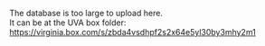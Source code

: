 The database is too large to upload here. <br>
It can be at the UVA box folder: <br>
https://virginia.box.com/s/zbda4vsdhpf2s2x64e5yl30by3mhy2m1
